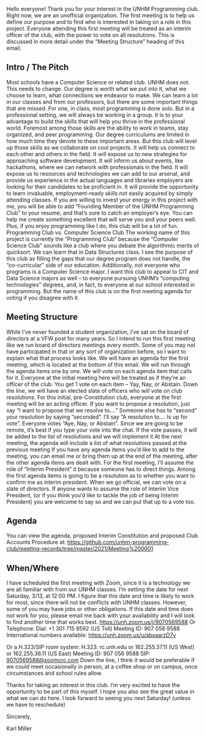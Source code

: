 Hello everyone! Thank you for your interest in the UNHM Programming club.
Right now, we are an unofficial organization. The first meeting is to help us define our purpose and to find who is interested in taking on a role in this project. Everyone attending this first meeting will be treated as an interim officer of the club, with the power to vote on all resolutions. This is discussed in more detail under the “Meeting Structure” heading of this email. 

## Intro / The Pitch

Most schools have a Computer Science or related club. UNHM does not. This needs to change. 
Our degree is worth what we put into it, what we choose to learn, what connections we endeavor to make. We can learn a lot in our classes and from our professors, but there are some important things that are missed. For one, in class, most programming is done solo. But in a professional setting, we will always be working in a group.
It is to your advantage to build the skills that will help you thrive in the professional world. Foremost among those skills are the ability to work in teams, stay organized, and peer programming. Our degree curriculums are limited in how much time they devote to these important areas. But this club will level up those skills as we collaborate on cool projects. It will help us connect to each other and others in the field. It will expose us to new strategies for approaching software development. It will inform us about events, like hackathons, where we can network with professionals in the field. It will expose us to resources and technologies we can add to our arsenal, and provide us experience in the actual languages and libraries employers are looking for their candidates to be proficient in.
It will provide the opportunity to learn invaluable, employment-ready skills not easily acquired by simply attending classes.
If you are willing to invest your energy in this project with me, you will be able to add “Founding Member of the UNHM Programming Club” to your resume, and that’s sure to catch an employer’s eye. You can help me create something excellent that will serve you and your peers well. Plus, if you enjoy programming like I do, this club will be a lot of fun. 
Programming Club vs. Computer Science Club
The working name of this project is currently the “Programming Club” because the “Computer Science Club” sounds like a club where you debate the algorithmic merits of quicksort. We can learn that in Data Structures class. I see the purpose of this club as filling the gaps that our degree program does not handle, the “co-curricular” side of our education.
Additionally, not everyone who programs is a Computer Science major. I want this club to appeal to CIT and Data Science majors as well – to everyone pursuing UNHM’s “computing technologies” degrees, and, in fact, to everyone at our school interested in programming.
But the name of this club is on the first meeting agenda for voting if you disagree with it.

## Meeting Structure

While I’ve never founded a student organization, I’ve sat on the board of directors at a VFW post for many years. So I intend to run this first meeting like we run board of directors meetings every month. Some of you may not have participated in that or any sort of organization before, so I want to explain what that process looks like.
We will have an agenda for the first meeting, which is located at the bottom of this email. We will run through the agenda items one by one.
We will vote on each agenda item that calls for it. Everyone at the initial meeting here will be treated as if they’re an officer of the club. You get 1 vote on each item – Yay, Nay, or Abstain.
Down the line, we will have an elected slate of officers who will vote on club resolutions. For this initial, pre-Constitution club, everyone at the first meeting will be an acting officer. 
If you want to propose a resolution, just say “I want to propose that we resolve to….”
Someone else has to “second” your resolution by saying “seconded”.
I’ll say “A resolution to…. Is up for vote”.
Everyone votes “Aye, Nay, or Abstain”. Since we are going to be remote, it’s best if you type your vote into the chat.
If the vote passes, it will be added to the list of resolutions and we will implement it
At the next meeting, the agenda will include a list of what resolutions passed at the previous meeting
If you have any agenda items you’d like to add to the meeting, you can email me or bring them up at the end of the meeting, after the other agenda items are dealt with.
For the first meeting, I’ll assume the role of “Interim President” it because someone has to direct things. Among the first agenda items is going to be a resolution as to whether you want to confirm me as interim president. When we go official, we can vote on a slate of directors. If anyone wants to assume the role of Interim Vice President, (or if you think you’d like to tackle the job of being Interim President) you are welcome to say so and we can put that up to a vote too.

## Agenda

You can view the agenda, proposed Interim Constitution and proposed Club Accounts Procedure at:
https://github.com/unhm-programming-club/meeting-records/tree/master/2021/Meeting%200001

## When/Where

I have scheduled the first meeting with Zoom, since it is a technology we are all familiar with from our UNHM classes. I’m setting the date for next Saturday, 3/13, at 12:00 PM. I figure that this date and time is likely to work for most, since there will not be conflicts with UNHM classes. However, some of you may have jobs or other obligations. If this date and time does not work for you, please email me back with your availability and I will look to find another time that works best.
https://unh.zoom.us/j/9070569588
Or Telephone:
    Dial: +1 301 715 8592 (US Toll)
    Meeting ID: 907 056 9588 
    International numbers available: https://unh.zoom.us/u/abxaarzD7v 

Or a H.323/SIP room system:
    H.323: rc.unh.edu or 162.255.37.11 (US West) or 162.255.36.11 (US East) 
    Meeting ID: 907 056 9588
    SIP: 9070569588@zoomcrc.com
Down the line, I think it would be preferable if we could meet occasionally in person, at a coffee shop or on campus, once circumstances and school rules allow.


Thanks for taking an interest in this club. I’m very excited to have the opportunity to be part of this myself. I hope you also see the great value in what we can do here. 
I look forward to seeing you next Saturday! (unless we have to reschedule)

Sincerely,

Karl Miller

